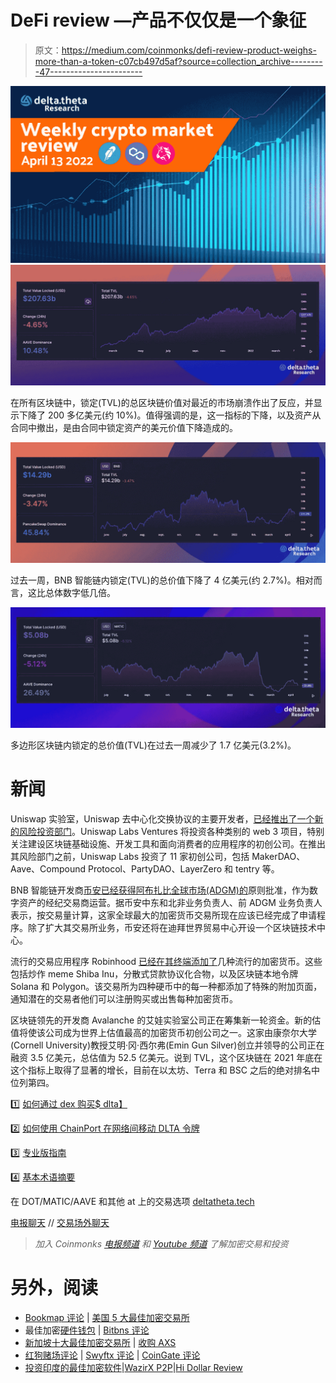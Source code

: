 # DeFi review —产品不仅仅是一个象征

> 原文：<https://medium.com/coinmonks/defi-review-product-weighs-more-than-a-token-c07cb497d5af?source=collection_archive---------47----------------------->

![](img/732dd9bc87a3aefd5a7d0682881643f8.png)![](img/0c9cade9d732199e1000f091d5a4576d.png)

在所有区块链中，锁定(TVL)的总区块链价值对最近的市场崩溃作出了反应，并显示下降了 200 多亿美元(约 10%)。值得强调的是，这一指标的下降，以及资产从合同中撤出，是由合同中锁定资产的美元价值下降造成的。

![](img/74ea69e2226db7387b377e689d2d5e24.png)

过去一周，BNB 智能链内锁定(TVL)的总价值下降了 4 亿美元(约 2.7%)。相对而言，这比总体数字低几倍。

![](img/fedcf2ab7cacd9bd455e84030d558e98.png)

多边形区块链内锁定的总价值(TVL)在过去一周减少了 1.7 亿美元(3.2%)。

# 新闻

Uniswap 实验室，Uniswap 去中心化交换协议的主要开发者，[已经推出了一个新的风险投资部门](https://techcrunch.com/2022/04/11/defi-giant-uniswap-launches-venture-arm-to-invest-in-other-crypto-companies/)。Uniswap Labs Ventures 将投资各种类别的 web 3 项目，特别关注建设区块链基础设施、开发工具和面向消费者的应用程序的初创公司。在推出其风险部门之前，Uniswap Labs 投资了 11 家初创公司，包括 MakerDAO、Aave、Compound Protocol、PartyDAO、LayerZero 和 tentry 等。

BNB 智能链开发商[币安已经获得阿布扎比全球市场(ADGM)的](https://cointelegraph.com/news/binance-receives-in-principle-approval-to-operate-in-abu-dhabi)原则批准，作为数字资产的经纪交易商运营。据币安中东和北非业务负责人、前 ADGM 业务负责人表示，按交易量计算，这家全球最大的加密货币交易所现在应该已经完成了申请程序。除了扩大其交易所业务，币安还将在迪拜世界贸易中心开设一个区块链技术中心。

流行的交易应用程序 Robinhood [已经在其终端添加了](https://www.theblockcrypto.com/post/141574/robinhood-appears-to-be-adding-four-cryptos-including-shiba-inu-and-solana)几种流行的加密货币。这些包括炒作 meme Shiba Inu，分散式贷款协议化合物，以及区块链本地令牌 Solana 和 Polygon。该交易所为四种硬币中的每一种都添加了特殊的附加页面，通知潜在的交易者他们可以注册购买或出售每种加密货币。

区块链领先的开发商 Avalanche 的艾娃实验室公司正在筹集新一轮资金。新的估值将使该公司成为世界上估值最高的加密货币初创公司之一。这家由康奈尔大学(Cornell University)教授艾明·冈·西尔弗(Emin Gun Silver)创立并领导的公司正在融资 3.5 亿美元，总估值为 52.5 亿美元。说到 TVL，这个区块链在 2021 年底在这个指标上取得了显著的增长，目前在以太坊、Terra 和 BSC 之后的绝对排名中位列第四。

1️⃣ [如何通过 dex 购买$ dlta】](https://optiondeltatheta.medium.com/how-to-buy-dlta-through-dexs-27184213b93a)

2️⃣ [如何使用 ChainPort 在网络间移动 DLTA 令牌](https://optiondeltatheta.medium.com/how-to-transfer-dlta-tokens-between-networks-using-chainport-851e30ab4bbd)

3️⃣ [专业版指南](https://optiondeltatheta.medium.com/pro-version-guide-32e843713ba8)

4️⃣ [基本术语摘要](https://optiondeltatheta.medium.com/basic-options-terminology-step-by-step-digest-part-1-4700d0bd63a3)

在 DOT/MATIC/AAVE 和其他 at 上的交易选项 [deltatheta.tech](https://app.deltatheta.tech/terminal/DOT-BUSD)

[电报聊天](https://t.me/deltatheta) // [交易场外聊天](https://t.me/deltatheta_TradingGroup)

> *加入 Coinmonks* [*电报频道*](https://t.me/coincodecap) *和* [*Youtube 频道*](https://www.youtube.com/c/coinmonks/videos) *了解加密交易和投资*

# 另外，阅读

*   [Bookmap 评论](https://coincodecap.com/bookmap-review-2021-best-trading-software) | [美国 5 大最佳加密交易所](https://coincodecap.com/crypto-exchange-usa)
*   最佳加密[硬件钱包](/coinmonks/hardware-wallets-dfa1211730c6) | [Bitbns 评论](/coinmonks/bitbns-review-38256a07e161)
*   [新加坡十大最佳加密交易所](https://coincodecap.com/crypto-exchange-in-singapore) | [收购 AXS](https://coincodecap.com/buy-axs-token)
*   [红狗赌场评论](https://coincodecap.com/red-dog-casino-review) | [Swyftx 评论](https://coincodecap.com/swyftx-review) | [CoinGate 评论](https://coincodecap.com/coingate-review)
*   [投资印度的最佳加密软件](https://coincodecap.com/best-crypto-to-invest-in-india-in-2021)|[WazirX P2P](https://coincodecap.com/wazirx-p2p)|[Hi Dollar Review](https://coincodecap.com/hi-dollar-review)
